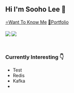 ## Hi I'm Sooho Lee 👋

[⭐Want To Know Me](https://resume.sooho.info/)
[🌠Portfolio](https://agsooho0303.notion.site/Portfolio-02549d529771407bb5ee7995f362a4b0?pvs=4)

<p><img align="left" src=https://github-readme-stats.vercel.app/api?username=angelSooho&show_icons=true&theme=merko)/></p>
<p><img align="center" src=https://github-readme-stats.vercel.app/api/top-langs/?username=angelSooho&layout=compact&theme=merko)/></p>
<br/>

### Currently Interesting 👇

- Test
- Redis
- Kafka
- 

<br/>
